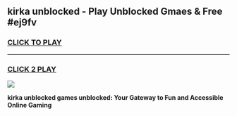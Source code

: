 
## kirka unblocked - Play Unblocked Gmaes & Free #ej9fv
<h3>
<a href="https://news.freeplayer.one?title=kirka_unblocked&ref=24F">CLICK TO PLAY</a></h3>
<hr>

<h3>
<a href="https://news.freeplayer.one?title=kirka_unblocked&ref=24F">CLICK 2 PLAY</a>
  
</h3>

<a href="https://news.freeplayer.one?title=kirka_unblocked&ref=24F/"><img src="https://clearcache.store/games.png"></a>


**kirka unblocked games unblocked: Your Gateway to Fun and Accessible Online Gaming**
